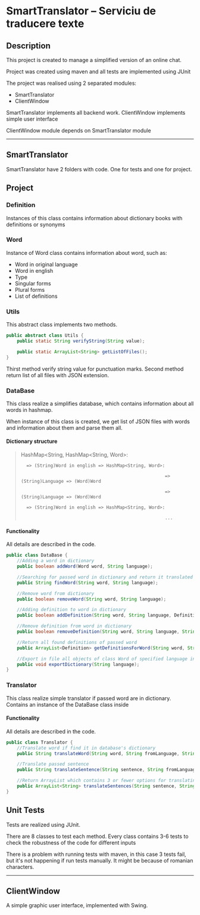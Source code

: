 # SmartTranslator – Serviciu de traducere texte

## Description

This project is created to manage a simplified version of an online chat.

Project was created using maven and all tests are implemented using JUnit

The project was realised using 2 separated modules:

- SmartTranslator
- ClientWindow

SmartTranslator implements all backend work. ClientWindow implements simple user interface

ClientWindow module depends on SmartTranslator module

---

## SmartTranslator

SmartTranslator have 2 folders with code. One for tests and one for project.

## Project

### Definition

Instances of this class contains information about dictionary books with definitions or synonyms

### Word

Instance of Word class contains information about word, such as:

- Word in original language
- Word in english
- Type
- Singular forms
- Plural forms
- List of definitions

### Utils

This abstract class implements two methods.

```Java
public abstract class Utils {
    public static String verifyString(String value);

    public static ArrayList<String> getListOfFiles();
}
```

Thirst method verify string value for punctuation marks. Second method return list of all files with JSON extension.

### DataBase

This class realize a simplifies database, which contains information about all words in hashmap.

When instance of this class is created, we get list of JSON files with words and information about them and parse them
all.

#### Dictionary structure

> HashMap<String, HashMap<String, Word>:
>
>       => (String)Word in english => HashMap<String, Word>:
>
>                                                           => (String)Language => (Word)Word
>
>                                                           => (String)Language => (Word)Word
>
>       => (String)Word in english => HashMap<String, Word>:
>
>                                                           ...

#### Functionality

All details are described in the code.

```Java
public class DataBase {
    //Adding a word in dictionary
    public boolean addWord(Word word, String language);

    //Searching for passed word in dictionary and return it translated in english
    public String findWord(String word, String language);

    //Remove word from dictionary
    public boolean removeWord(String word, String language);

    //Adding definition to word in dictionary
    public boolean addDefinition(String word, String language, Definition definition);

    //Remove definition from word in dictionary
    public boolean removeDefinition(String word, String language, String dictionary);

    //Return all found definitions of passed word
    public ArrayList<Definition> getDefinitionsForWord(String word, String language);

    //Export in file all objects of class Word of specified language in JSON format.
    public void exportDictionary(String language);
}
```

### Translator

This class realize simple translator if passed word are in dictionary. Contains an instance of the DataBase class
inside

#### Functionality

All details are described in the code.

```Java
public class Translator {
    //Translate word if find it in database's dictionary
    public String translateWord(String word, String fromLanguage, String toLanguage);

    //Translate passed sentence
    public String translateSentence(String sentence, String fromLanguage, String toLanguage);

    //Return ArrayList which contains 3 or fewer options for translating a sentence
    public ArrayList<String> translateSentences(String sentence, String fromLanguage, String toLanguage);
}
```

## Unit Tests

Tests are realized using JUnit.

There are 8 classes to test each method. Every class contains 3-6 tests to check the robustness of the code for
different inputs

There is a problem with running tests with maven, in this case 3 tests fail, but it's not happening if run tests manually.
It might be because of romanian characters.

---

## ClientWindow

A simple graphic user interface, implemented with Swing.

